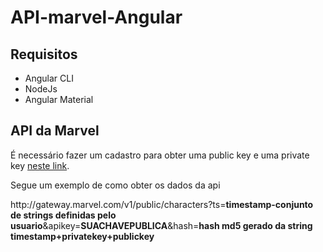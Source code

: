 <h1>API-marvel-Angular</h1>
<h2>Requisitos</h2>
<ul>
    <li>Angular CLI</li>
    <li>NodeJs</li>
    <li>Angular Material</li>
</ul>
<h2>API da Marvel</h2>
<p>É necessário fazer um cadastro para obter uma public key e uma private key <a href="https://developer.marvel.com/" target="_blank">neste link</a>.</p>
<p>Segue um exemplo de como obter os dados da api</p>
<p>http://gateway.marvel.com/v1/public/characters?ts=<strong>timestamp-conjunto de strings definidas pelo usuario</strong>&apikey=<strong>SUACHAVEPUBLICA</strong>&hash=<strong>hash md5 gerado da string timestamp+privatekey+publickey</strong></p>

